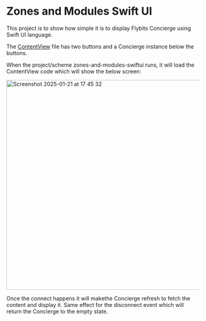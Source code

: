# Zones and Modules Swift UI
This project is to show how simple it is to display Flybits Concierge using Swift UI language.

The [ContentView](zones-and-modules-swiftui/ContentView.swift) file has two buttons and a Concierge instance below the buttons.

When the project/scheme zones-and-modules-swiftui runs, it will load the ContentView code which will show the below screen:

<img width="549" alt="Screenshot 2025-01-21 at 17 45 32" src="https://github.com/user-attachments/assets/41526cf9-5cf1-4266-ae2a-ff63e22b1c49" />

Once the connect happens it will makethe Concierge refresh to fetch the content and display it.
Same effect for the disconnect event which will return the Concierge to the empty state.
